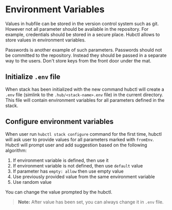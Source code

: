 # Environment Variables

Values in hubfile can be stored in the version control system such as git. However not all parameter should be available in the repository. For example, credentials should be stored in a secure place. Hubctl allows to store values in environment variables.

Passwords is another example of such parameters. Passwords should not be committed to the repository. Instead they should be passed in a separate way to the users. Don't store keys from the front door under the mat.

## Initialize `.env` file

When stack has been initialized with the new command hubctl will create a `.env` file (simlink to the `.hub/<stack-name>.env` file) in the current directory. This file will contain environment variables for all parameters defined in the stack.

## Configure environment variables

When user run `hubctl stack configure` command for the first time, hubctl will ask user to provide values for all parameters marked with `fromEnv`. Hubctl will prompt user and add suggestion based on the following algorithm:
1. If environment variable is defined, then use it
3. If environment variable is not defined, then use `default` value
3. If parameter has `empty: allow` then use empty value
4. Use previously provided value from the same environment variable
4. Use random value 

You can change the value prompted by the hubctl.

> __Note:__ After value has been set, you can always change it in `.env` file.

